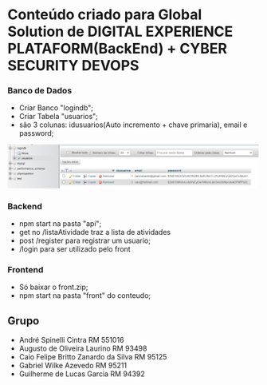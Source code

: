 # Conteúdo criado para Global Solution de DIGITAL EXPERIENCE PLATAFORM(BackEnd) + CYBER SECURITY DEVOPS

### Banco de Dados

- Criar Banco "logindb";
- Criar Tabela "usuarios";
- são 3 colunas: idusuarios(Auto incremento + chave primaria), email e password;

![PRINT!](tabela.png)

### Backend

- npm start na pasta "api";
- get no /listaAtividade traz a lista de atividades
- post /register para registrar um usuario;
- /login para ser utilizado pelo front

### Frontend

- Só baixar o front.zip;
- npm start na pasta "front" do conteudo;

## Grupo

- André Spinelli Cintra RM 551016
- Augusto de Oliveira Laurino RM 93498
- Caio Felipe Britto Zanardo da Silva RM 95125
- Gabriel Wilke Azevedo RM 95211
- Guilherme de Lucas Garcia RM 94392
